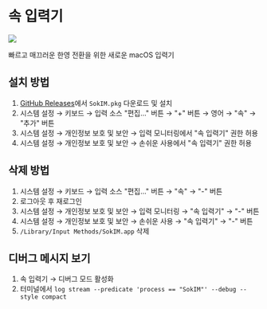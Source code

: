 # 속 입력기

<img src="https://github.com/kiding/SokIM/blob/main/SokIM/Assets.xcassets/AppIcon.appiconset/icon_128x128%402x%402x.png">

빠르고 매끄러운 한영 전환을 위한 새로운 macOS 입력기

## 설치 방법

1. [GitHub Releases](https://github.com/kiding/SokIM/releases)에서 `SokIM.pkg` 다운로드 및 설치
1. 시스템 설정 → 키보드 → 입력 소스 "편집..." 버튼 → "+" 버튼 → 영어 → "속" → "추가" 버튼
1. 시스템 설정 → 개인정보 보호 및 보안 → 입력 모니터링에서 "속 입력기" 권한 허용
1. 시스템 설정 → 개인정보 보호 및 보안 → 손쉬운 사용에서 "속 입력기" 권한 허용

## 삭제 방법

1. 시스템 설정 → 키보드 → 입력 소스 "편집..." 버튼 → "속" → "-" 버튼
1. 로그아웃 후 재로그인
1. 시스템 설정 → 개인정보 보호 및 보안 → 입력 모니터링 → "속 입력기" → "-" 버튼  
1. 시스템 설정 → 개인정보 보호 및 보안 → 손쉬운 사용 → "속 입력기" → "-" 버튼  
1. `/Library/Input Methods/SokIM.app` 삭제

## 디버그 메시지 보기

1. 속 입력기 → 디버그 모드 활성화
1. 터미널에서 `log stream --predicate 'process == "SokIM"' --debug --style compact`
